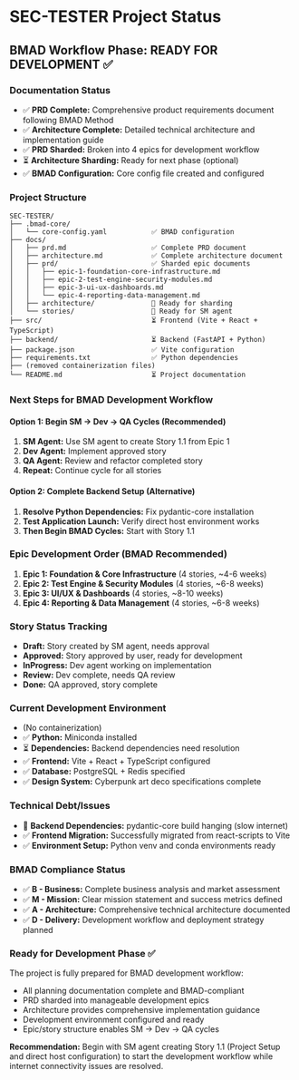 # SEC-TESTER Project Status

## BMAD Workflow Phase: READY FOR DEVELOPMENT ✅

### Documentation Status
- ✅ **PRD Complete:** Comprehensive product requirements document following BMAD Method
- ✅ **Architecture Complete:** Detailed technical architecture and implementation guide
- ✅ **PRD Sharded:** Broken into 4 epics for development workflow
- ⏳ **Architecture Sharding:** Ready for next phase (optional)
- ✅ **BMAD Configuration:** Core config file created and configured

### Project Structure
```
SEC-TESTER/
├── .bmad-core/
│   └── core-config.yaml           ✅ BMAD configuration
├── docs/
│   ├── prd.md                     ✅ Complete PRD document
│   ├── architecture.md            ✅ Complete architecture document
│   ├── prd/                       ✅ Sharded epic documents
│   │   ├── epic-1-foundation-core-infrastructure.md
│   │   ├── epic-2-test-engine-security-modules.md
│   │   ├── epic-3-ui-ux-dashboards.md
│   │   └── epic-4-reporting-data-management.md
│   ├── architecture/              📁 Ready for sharding
│   └── stories/                   📁 Ready for SM agent
├── src/                           ⏳ Frontend (Vite + React + TypeScript)
├── backend/                       ⏳ Backend (FastAPI + Python)
├── package.json                   ✅ Vite configuration
├── requirements.txt               ✅ Python dependencies
├── (removed containerization files)
└── README.md                      ⏳ Project documentation
```

### Next Steps for BMAD Development Workflow

#### Option 1: Begin SM → Dev → QA Cycles (Recommended)
1. **SM Agent:** Use SM agent to create Story 1.1 from Epic 1
2. **Dev Agent:** Implement approved story
3. **QA Agent:** Review and refactor completed story
4. **Repeat:** Continue cycle for all stories

#### Option 2: Complete Backend Setup (Alternative)
1. **Resolve Python Dependencies:** Fix pydantic-core installation
2. **Test Application Launch:** Verify direct host environment works
3. **Then Begin BMAD Cycles:** Start with Story 1.1

### Epic Development Order (BMAD Recommended)
1. **Epic 1: Foundation & Core Infrastructure** (4 stories, ~4-6 weeks)
2. **Epic 2: Test Engine & Security Modules** (4 stories, ~6-8 weeks)  
3. **Epic 3: UI/UX & Dashboards** (4 stories, ~8-10 weeks)
4. **Epic 4: Reporting & Data Management** (4 stories, ~6-8 weeks)

### Story Status Tracking
- **Draft:** Story created by SM agent, needs approval
- **Approved:** Story approved by user, ready for development
- **InProgress:** Dev agent working on implementation
- **Review:** Dev complete, needs QA review
- **Done:** QA approved, story complete

### Current Development Environment
- (No containerization)
- ✅ **Python:** Miniconda installed
- ⏳ **Dependencies:** Backend dependencies need resolution
- ✅ **Frontend:** Vite + React + TypeScript configured
- ✅ **Database:** PostgreSQL + Redis specified
- ✅ **Design System:** Cyberpunk art deco specifications complete

### Technical Debt/Issues
- 🔄 **Backend Dependencies:** pydantic-core build hanging (slow internet)
- ✅ **Frontend Migration:** Successfully migrated from react-scripts to Vite
- ✅ **Environment Setup:** Python venv and conda environments ready

### BMAD Compliance Status
- ✅ **B - Business:** Complete business analysis and market assessment
- ✅ **M - Mission:** Clear mission statement and success metrics defined
- ✅ **A - Architecture:** Comprehensive technical architecture documented
- ✅ **D - Delivery:** Development workflow and deployment strategy planned

### Ready for Development Phase ✅

The project is fully prepared for BMAD development workflow:
- All planning documentation complete and BMAD-compliant
- PRD sharded into manageable development epics
- Architecture provides comprehensive implementation guidance
- Development environment configured and ready
- Epic/story structure enables SM → Dev → QA cycles

**Recommendation:** Begin with SM agent creating Story 1.1 (Project Setup and direct host configuration) to start the development workflow while internet connectivity issues are resolved.
